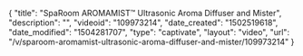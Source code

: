 {
    "title": "SpaRoom AROMAMIST&trade; Ultrasonic Aroma Diffuser and Mister",
    "description": "",
    "videoid": "109973214",
    "date_created": "1502519618",
    "date_modified": "1504281707",
    "type": "captivate",
    "layout": "video",
    "url": "\/v\/sparoom-aromamist-ultrasonic-aroma-diffuser-and-mister\/109973214"
}